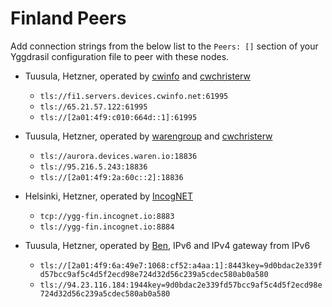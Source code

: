 # Finland Peers

Add connection strings from the below list to the `Peers: []` section of your
Yggdrasil configuration file to peer with these nodes.

* Tuusula, Hetzner, operated by [cwinfo](https://cwinfo.net) and [cwchristerw](https://christerwaren.fi)
  * `tls://fi1.servers.devices.cwinfo.net:61995`
  * `tls://65.21.57.122:61995`
  * `tls://[2a01:4f9:c010:664d::1]:61995`

* Tuusula, Hetzner, operated by [warengroup](https://waren.io) and [cwchristerw](https://christerwaren.fi)
  * `tls://aurora.devices.waren.io:18836`
  * `tls://95.216.5.243:18836`
  * `tls://[2a01:4f9:2a:60c::2]:18836`

* Helsinki, Hetzner, operated by [IncogNET](https://incognet.io)
  * `tcp://ygg-fin.incognet.io:8883`
  * `tls://ygg-fin.incognet.io:8884`

* Tuusula, Hetzner, operated by [Ben](https://t.me/msk799rus), IPv6 and IPv4 gateway from IPv6
  * `tls://[2a01:4f9:6a:49e7:1068:cf52:a4aa:1]:8443key=9d0bdac2e339fd57bcc9af5c4d5f2ecd98e724d32d56c239a5cdec580ab0a580`
  * `tls://94.23.116.184:1944key=9d0bdac2e339fd57bcc9af5c4d5f2ecd98e724d32d56c239a5cdec580ab0a580`
